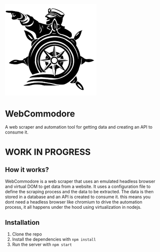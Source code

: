 <img src="webCommodore.png"
     alt="Web Commodore"
     style="max-width:60%; max-height:60%;" />

# WebCommodore
A web scraper and automation tool for getting data and creating an API to consume it.

# WORK IN PROGRESS

## How it works?
WebCommodore is a web scraper that uses an emulated headless browser and virtual DOM to get data from a website. It uses a configuration file to define the scraping process and the data to be extracted. The data is then stored in a database and an API is created to consume it.
this means you dont need a headless browser like chromium to drive the automation process, it all happens under the hood using virtualization in nodejs.

## Installation
1. Clone the repo
2. Install the dependencies with `npm install`
3. Run the server with `npm start`

